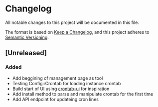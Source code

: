 # Changelog
All notable changes to this project will be documented in this file.

The format is based on [Keep a Changelog](https://keepachangelog.com/en/1.0.0/),
and this project adheres to [Semantic Versioning](https://semver.org/spec/v2.0.0.html).

## [Unreleased]

### Added
- Add beggining of management page as tool
- Testing Config::Crontab for loading instance crontab
- Build start of UI using [crontab-ui](https://github.com/alseambusher/crontab-ui/tree/main) for inspiration
- Add install method to parse and manipulate crontab for the first time
- Add API endpoint for updateing cron lines


